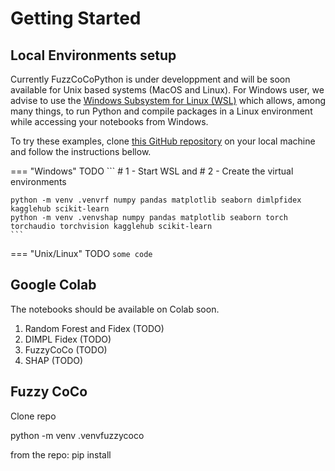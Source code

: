 # Getting Started

## Local Environments setup

Currently FuzzCoCoPython is under developpment and will be soon available for Unix based systems (MacOS and Linux). For Windows user, we advise to use the [Windows Subsystem for Linux (WSL)](https://learn.microsoft.com/en-us/windows/wsl/install) which allows, among many things, to run Python and compile packages in a Linux environment while accessing your notebooks from Windows. 

To try these examples, clone [this GitHub repository](https://github.com/ThibaultSchowing/IMPTOX_XAI.git) on your local machine and follow the instructions bellow. 

=== "Windows"
    TODO
    ```
    # 1 - Start WSL and
    # 2 - Create the virtual environments
    
    python -m venv .venvrf numpy pandas matplotlib seaborn dimlpfidex kagglehub scikit-learn
    python -m venv .venvshap numpy pandas matplotlib seaborn torch torchaudio torchvision kagglehub scikit-learn
    ```
=== "Unix/Linux"
    TODO
    ```
    some code
    ```


## Google Colab

The notebooks should be available on Colab soon.  

1. Random Forest and Fidex (TODO)
2. DIMPL Fidex (TODO)
3. FuzzyCoCo (TODO)
4. SHAP  (TODO)


## Fuzzy CoCo

Clone repo

python -m venv .venvfuzzycoco 

from the repo: 
pip install 